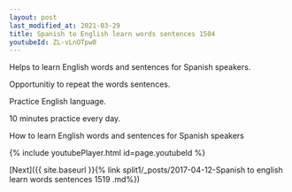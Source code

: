```yaml
---
layout: post
last_modified_at: 2021-03-29
title: Spanish to English learn words sentences 1504 
youtubeId: ZL-vLnOTpw0
---
```

 
 
Helps to learn English words and sentences for Spanish speakers.

Opportunitiy to repeat the words sentences. 

Practice English language. 
 
10 minutes practice every day. 
 
How to learn English words and sentences for Spanish speakers 
 
{% include youtubePlayer.html id=page.youtubeId %}
 
 
[Next]({{ site.baseurl }}{% link  split1/_posts/2017-04-12-Spanish to english learn words sentences 1519 .md%})
 
